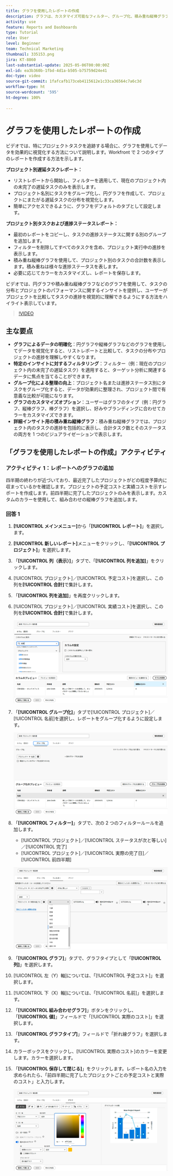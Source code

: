```yaml
---
title: グラフを使用したレポートの作成
description: グラフは、カスタマイズ可能なフィルター、グループ化、積み重ね縦棒グラフ形式を通じてデータインサイトを整理することで、データのビジュアライゼーションを強化し、分析をより明確かつ実用的なものにします。
activity: use
feature: Reports and Dashboards
type: Tutorial
role: User
level: Beginner
team: Technical Marketing
thumbnail: 335153.png
jira: KT-8860
last-substantial-update: 2025-05-06T00:00:00Z
exl-id: ea3b360b-1fbd-4d1a-b505-b75759d24e41
doc-type: video
source-git-commit: 1fafcafb173ceb4115612e1c33ca36564c7a6c3d
workflow-type: ht
source-wordcount: '595'
ht-degree: 100%

---
```


# グラフを使用したレポートの作成

ビデオでは、特にプロジェクトタスクを追跡する場合に、グラフを使用してデータを効果的に視覚化する方法について説明します。Workfront で 2 つのタイプのレポートを作成する方法を示します。

**プロジェクト別遅延タスクレポート：**

* リストレポートから開始し、フィルターを適用して、現在のプロジェクト内の未完了の遅延タスクのみを表示します。
* プロジェクト名別にタスクをグループ化し、円グラフを作成して、プロジェクトにまたがる遅延タスクの分布を視覚化します。
* 簡単にアクセスできるように、グラフをデフォルトのタブとして設定します。

**プロジェクト別タスクおよび進捗ステータスレポート：**

* 最初のレポートをコピーし、タスクの進捗ステータスに関する別のグループを追加します。
* フィルターを削除してすべてのタスクを含め、プロジェクト実行中の進捗を表示します。
* 積み重ね縦棒グラフを使用して、プロジェクト別のタスクの合計数を表示します。積み重ねは様々な進捗ステータスを表します。
* 必要に応じてカラーをカスタマイズし、レポートを保存します。

ビデオでは、円グラフや積み重ね縦棒グラフなどのグラフを使用して、タスクの分布とプロジェクトのパフォーマンスに関するインサイトを提供し、ユーザーがプロジェクトを比較してタスクの進捗を視覚的に理解できるようにする方法をハイライト表示しています。

>[!VIDEO](https://video.tv.adobe.com/v/335155/?quality=12&learn=on)

## 主な要点

* **グラフによるデータの明確化**：円グラフや縦棒グラフなどのグラフを使用してデータを視覚化すると、リストレポートと比較して、タスクの分布やプロジェクトの進捗を理解しやすくなります。
* **特定のインサイトに対するフィルタリング**：フィルター（例：現在のプロジェクト内の未完了の遅延タスク）を適用すると、ターゲット分析に関連するデータに焦点を当てることができます。
* **グループ化による整理の向上**：プロジェクト名または進捗ステータス別にタスクをグループ化すると、データが効果的に整理され、プロジェクト間で有意義な比較が可能になります。
* **グラフのカスタマイズオプション**：ユーザーはグラフのタイプ（例：円グラフ、縦棒グラフ、棒グラフ）を選択し、好みやブランディングに合わせてカラーをカスタマイズできます。
* **詳細インサイト用の積み重ね縦棒グラフ**：積み重ね縦棒グラフでは、プロジェクト内のタスクの進捗を包括的に表示し、合計タスク数とそのステータスの両方を 1 つのビジュアライゼーションで表示します。


## 「グラフを使用したレポートの作成」アクティビティ

### アクティビティ 1：レポートへのグラフの追加

四半期の終わりが近づいており、最近完了したプロジェクトがどの程度予算内に収まっているかを確認します。プロジェクトの予定コストと実績コストを示すレポートを作成します。前四半期に完了したプロジェクトのみを表示します。カスタムのカラーを使用して、組み合わせの縦棒グラフを追加します。

### 回答 1

1. **[!UICONTROL メインメニュー]**&#x200B;から「**[!UICONTROL レポート]**」を選択します。
1. **[!UICONTROL 新しいレポート]**&#x200B;メニューをクリックし、「**[!UICONTROL プロジェクト]**」を選択します。
1. 「**[!UICONTROL 列（表示）]**」タブで、「**[!UICONTROL 列を追加]**」をクリックします。
1. [!UICONTROL プロジェクト]／[!UICONTROL 予定コスト]を選択し、この列を&#x200B;**[!UICONTROL 合計]**&#x200B;で集計します。
1. 「**[!UICONTROL 列を追加]**」を再度クリックします。
1. [!UICONTROL プロジェクト]／[!UICONTROL 実績コスト]を選択し、この列を&#x200B;**[!UICONTROL 合計]**&#x200B;で集計します。

   ![レポートに列を追加する画面の画像](assets/chart-report-columns.png)

1. 「**[!UICONTROL グループ化]**」タブで[!UICONTROL プロジェクト]／[!UICONTROL 名前]を選択し、レポートをグループ化するように設定します。

   ![レポートにグループ化を追加する画面の画像](assets/chart-report-groupings.png)

1. 「**[!UICONTROL フィルター]**」タブで、次の 2 つのフィルタールールを追加します。

   * [!UICONTROL プロジェクト]／[!UICONTROL ステータスが次と等しい]／[!UICONTROL 完了]
   * [!UICONTROL プロジェクト]／[!UICONTROL 実際の完了日]／[!UICONTROL 前四半期]

   ![レポートにフィルターを追加する画面の画像](assets/chart-report-filters.png)

1. 「**[!UICONTROL グラフ]**」タブで、グラフタイプとして「**[!UICONTROL 列]**」を選択します。
1. [!UICONTROL 左（Y）軸]については、「[!UICONTROL 予定コスト]」を選択します。
1. [!UICONTROL 下（X）軸]については、「[!UICONTROL 名前]」を選択します。
1. 「**[!UICONTROL 組み合わせグラフ]**」ボタンをクリックし、「**[!UICONTROL 値]**」フィールドで「[!UICONTROL 実際のコスト]」を選択します。
1. 「**[!UICONTROL グラフタイプ]**」フィールドで「折れ線グラフ」を選択します。
1. カラーボックスをクリックし、[!UICONTROL 実際のコスト]のカラーを変更します。カラーを選択します。
1. 「**[!UICONTROL 保存して閉じる]**」をクリックします。レポート名の入力を求められたら、「前四半期に完了したプロジェクトごとの予定コストと実際のコスト」と入力します。

   ![レポートにグラフを追加する画面の画像](assets/chart-report-chart.png)
